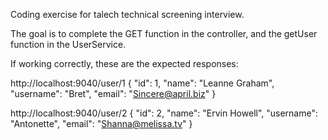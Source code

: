 Coding exercise for talech technical screening interview.

The goal is to complete the GET function in the controller, and the getUser function in the UserService.

If working correctly, these are the expected responses:

http://localhost:9040/user/1
{
  "id": 1,
  "name": "Leanne Graham",
  "username": "Bret",
  "email": "Sincere@april.biz"
}

http://localhost:9040/user/2
{
  "id": 2,
  "name": "Ervin Howell",
  "username": "Antonette",
  "email": "Shanna@melissa.tv"
}